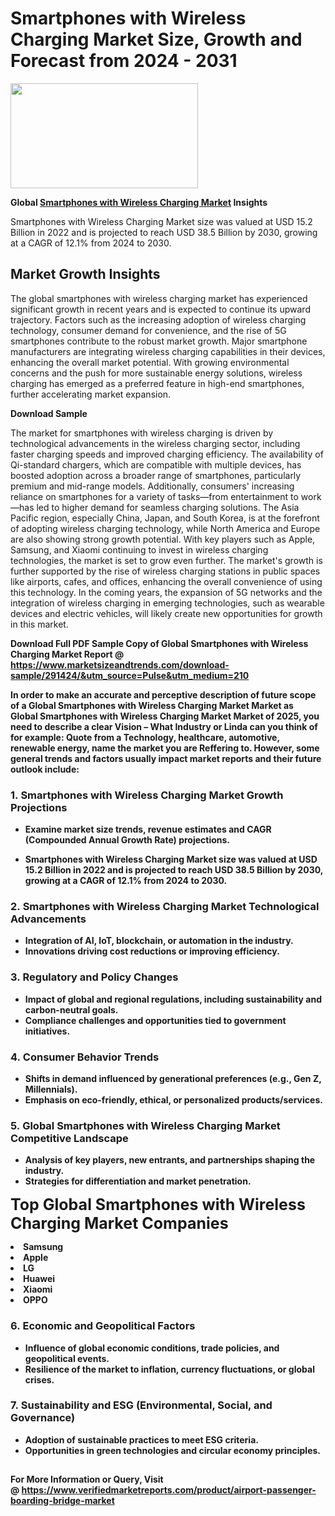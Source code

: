 <H1>Smartphones with Wireless Charging Market Size, Growth and Forecast from 2024 - 2031</H1><img class="aligncenter size-medium wp-image-584254" src="https://thirdeyenews.in/wp-content/uploads/2024/09/Global-Market-Research-300x168.jpeg" alt="" width="300" height="168" /><p><strong>Global&nbsp;<a href="https://www.marketsizeandtrends.com/download-sample/291424/&amp;utm_source=Pulse&amp;utm_medium=210">Smartphones with Wireless Charging Market</a> Insights</strong></p><p>Smartphones with Wireless Charging Market size was valued at USD 15.2 Billion in 2022 and is projected to reach USD 38.5 Billion by 2030, growing at a CAGR of 12.1% from 2024 to 2030.</p><p><h2>Market Growth Insights</h2> <p>The global smartphones with wireless charging market has experienced significant growth in recent years and is expected to continue its upward trajectory. Factors such as the increasing adoption of wireless charging technology, consumer demand for convenience, and the rise of 5G smartphones contribute to the robust market growth. Major smartphone manufacturers are integrating wireless charging capabilities in their devices, enhancing the overall market potential. With growing environmental concerns and the push for more sustainable energy solutions, wireless charging has emerged as a preferred feature in high-end smartphones, further accelerating market expansion.</p> <p><strong>Download Sample</strong></p> <p>The market for smartphones with wireless charging is driven by technological advancements in the wireless charging sector, including faster charging speeds and improved charging efficiency. The availability of Qi-standard chargers, which are compatible with multiple devices, has boosted adoption across a broader range of smartphones, particularly premium and mid-range models. Additionally, consumers' increasing reliance on smartphones for a variety of tasks—from entertainment to work—has led to higher demand for seamless charging solutions. The Asia Pacific region, especially China, Japan, and South Korea, is at the forefront of adopting wireless charging technology, while North America and Europe are also showing strong growth potential. With key players such as Apple, Samsung, and Xiaomi continuing to invest in wireless charging technologies, the market is set to grow even further. The market's growth is further supported by the rise of wireless charging stations in public spaces like airports, cafes, and offices, enhancing the overall convenience of using this technology. In the coming years, the expansion of 5G networks and the integration of wireless charging in emerging technologies, such as wearable devices and electric vehicles, will likely create new opportunities for growth in this market.</p> <p><strong></p><p><span class=""><strong>Download Full PDF Sample Copy of Global Smartphones with Wireless Charging Market Report</strong> @ <a href="https://www.marketsizeandtrends.com/download-sample/291424/&amp;utm_source=Pulse&amp;utm_medium=210" target="_blank">https://www.marketsizeandtrends.com/download-sample/291424/&amp;utm_source=Pulse&amp;utm_medium=210</a></span></p><p>In order to make an accurate and perceptive description of future scope of a Global&nbsp;Smartphones with Wireless Charging Market Market as Global&nbsp;Smartphones with Wireless Charging Market Market of 2025, you need to describe a clear Vision &ndash; What Industry or Linda can you think of for example: Quote from a Technology, healthcare, automotive, renewable energy, name the market you are Reffering to. However, some general trends and factors usually impact market reports and their future outlook include:</p><h3>1.&nbsp;<strong>Smartphones with Wireless Charging Market Growth Projections</strong></h3><ul><li>Examine market size trends, revenue estimates and CAGR (Compounded Annual Growth Rate) projections.</li><li><p>Smartphones with Wireless Charging Market size was valued at USD 15.2 Billion in 2022 and is projected to reach USD 38.5 Billion by 2030, growing at a CAGR of 12.1% from 2024 to 2030.</p></li></ul><h3>2.&nbsp;<strong>Smartphones with Wireless Charging Market Technological Advancements</strong></h3><ul><li>Integration of AI, IoT, blockchain, or automation in the industry.</li><li>Innovations driving cost reductions or improving efficiency.</li></ul><h3>3.&nbsp;<strong>Regulatory and Policy Changes</strong></h3><ul><li>Impact of global and regional regulations, including sustainability and carbon-neutral goals.</li><li>Compliance challenges and opportunities tied to government initiatives.</li></ul><h3>4.&nbsp;<strong>Consumer Behavior Trends</strong></h3><ul><li>Shifts in demand influenced by generational preferences (e.g., Gen Z, Millennials).</li><li>Emphasis on eco-friendly, ethical, or personalized products/services.</li></ul><h3>5.&nbsp;<strong>Global Smartphones with Wireless Charging Market Competitive Landscape</strong></h3><ul><li>Analysis of key players, new entrants, and partnerships shaping the industry.</li><li>Strategies for differentiation and market penetration.</li></ul><p data-pm-slice="1 1 []"><span style="color: inherit; font-family: inherit; font-size: 25px;">Top Global Smartphones with Wireless Charging Market Companies</span></p><div class="" data-test-id=""><p><li>Samsung</li><li> Apple</li><li> LG</li><li> Huawei</li><li> Xiaomi</li><li> OPPO</li></p></div><h3>6.&nbsp;<strong>Economic and Geopolitical Factors</strong></h3><ul><li>Influence of global economic conditions, trade policies, and geopolitical events.</li><li>Resilience of the market to inflation, currency fluctuations, or global crises.</li></ul><h3>7.&nbsp;<strong>Sustainability and ESG (Environmental, Social, and Governance)</strong></h3><ul><li>Adoption of sustainable practices to meet ESG criteria.</li><li>Opportunities in green technologies and circular economy principles.</li></ul><h2><strong style="font-size: 14px;">For More Information or Query, Visit @&nbsp;</strong><a style="background-color: #ffffff; font-size: 14px;" href="https://www.marketsizeandtrends.com/report/smartphones-with-wireless-charging-market/" target="_blank">https://www.verifiedmarketreports.com/product/airport-passenger-boarding-bridge-market</a></h2>
